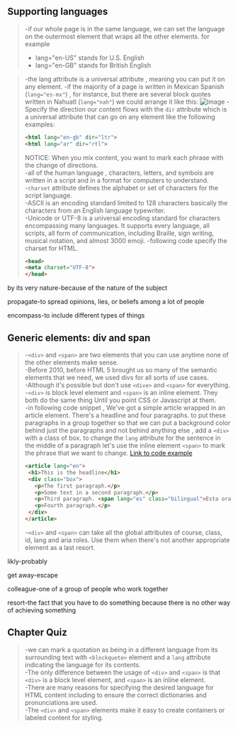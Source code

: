 ## Supporting languages
>-if our whole page is in the same language, we can set the language on the outermost element that wraps all the other elements. for example  
>* lang="en-US" stands for U.S. English
>* lang="en-GB" stands for British English

>-the lang attribute is a universal attribute , meaning you can put it on any element.
-if the majority of a page is written in Mexican Spanish (`lang="es-mx"`) , for instance, but there are several block quotes written in Nahuatl (`lang="nah"`) we could arrange it like this:
![image](https://user-images.githubusercontent.com/64577273/147047810-277c1616-e361-401a-ae2d-41a3dd308888.png)
-Specify the direction our content flows with the `dir` attribute which is a universal attribute that can go on any element like the following examples:
>```html
><html lang="en-gb" dir="ltr">
><html lang="ar" dir="rtl">
>```
>NOTICE: When you mix content, you want to mark each phrase with the change of directions.  
-all of the human language , characters, letters, and symbols are written in a script and in a format for computers to understand.  
-`charset` attribute defines the alphabet or set of characters for the script language.  
-ASCII is an encoding standard limited to 128 characters basically the characters from an English language typewriter.  
-Unicode or UTF-8 is a universal encoding standard for characters encompassing many languages. It supports every language, all scripts, all form of communication, including Braille, sign writing, musical notation, and almost 3000 emoji.
-following code specify the charset for HTML.
>```html
><head>
><meta charset="UTF-8">
></head>
>```

by its very nature-because of the nature of the subject

propagate-to spread opinions, lies, or beliefs among a lot of people

encompass-to include different types of things
## Generic elements: div and span
>-`<div>` and `<span>` are two elements that you can use anytime none of the other elements make sense.  
-Before 2010, before HTML 5 brought us so many of the semantic elements that we need, we used divs for all sorts of use cases.    
-Although it's possible but don't use `<dive>` and `<span>` for everything.   -`<div>` is block level element and `<span>` is an inline element. They both do the same thing Until you point CSS or Javascript at them.  
-in following code snippet , We've got a simple article wrapped in an article element. There's a headline and four paragraphs. to put these paragraphs in a group together so that we can put a background color behind just the paragraphs and not behind anything else , add a `<div>` with a class of box. to change the `lang` attribute for the sentence in the middle of a paragraph let's use the inline element `<span>` to mark the phrase that we want to change. [Link to code example](https://codepen.io/jensimmons/pres/dybjNLQ)  
>```html
><article lang="en">
>  <h1>This is the headline</h1>
>  <div class="box">
>    <p>The first paragraph.</p>
>    <p>Some text in a second paragraph.</p>
>    <p>Third paragraph. <span lang="es" class="bilingual">Esta oración está en español.</span> Some of this text is in another language.</p>
>    <p>Fourth paragraph.</p>
>  </div>
></article>
>```  
>-`<div>` and `<span>` can take all the global attributes of course, class, id, lang and aria roles. Use them when there's not another appropriate element as a last resort.

likly-probably

get away-escape

colleague-one of a group of people who work together

resort-the fact that you have to do something because there is no other way of achieving something
## Chapter Quiz
>-we can mark a quotation as being in a different language from its surrounding text with `<blockquote>` element and a `lang` attribute indicating the language for its contents.  
-The only difference between the usage of `<div>` and `<span>` is that `<div>` is a block level element, and `<span>` is an inline element.  
-There are many reasons for specifying the desired language for HTML content including to ensure the correct dictionaries and pronunciations are used.  
-The `<div>` and `<span>` elements make it easy to create containers or labeled content for styling.